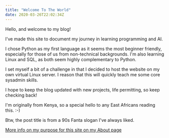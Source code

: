 ```yaml
---
title: "Welcome To The World"
date: 2020-03-26T22:02:34Z
---
```


Hello, and welcome to my blog!


I've made this site to document my journey in learning programming and AI.


I chose Python as my first language as it seems the most beginner friendly, especially for those of us from 
non-technical backgrounds. I'm also learning Linux and SQL, as both seem highly complementary to Python.


I set myself a bit of a challenge in that I decided to host the website on my own virtual Linux server. I reason that
this will quickly teach me some core sysadmin skills.


I hope to keep the blog updated with new projects, life permitting, so keep checking back!

I'm originally from Kenya, so a special hello to any East Africans reading this. :-)

Btw, the post title is from a 90s Fanta slogan I've always liked.

[More info on my purpose for this site on my About page](https://capybasilisk.com/about/)
